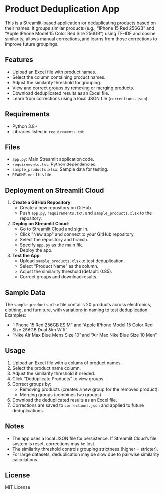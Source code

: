 # Product Deduplication App

This is a Streamlit-based application for deduplicating products based on their names. It groups similar products (e.g., “IPhone 15 Red 256GB” and “Apple IPhone Model 15 Color Red Size 256GB”) using TF-IDF and cosine similarity, allows manual corrections, and learns from those corrections to improve future groupings.

## Features
- Upload an Excel file with product names.
- Select the column containing product names.
- Adjust the similarity threshold for grouping.
- View and correct groups by removing or merging products.
- Download deduplicated results as an Excel file.
- Learn from corrections using a local JSON file (`corrections.json`).

## Requirements
- Python 3.8+
- Libraries listed in `requirements.txt`

## Files
- `app.py`: Main Streamlit application code.
- `requirements.txt`: Python dependencies.
- `sample_products.xlsx`: Sample data for testing.
- `README.md`: This file.

## Deployment on Streamlit Cloud
1. **Create a GitHub Repository**:
   - Create a new repository on GitHub.
   - Push `app.py`, `requirements.txt`, and `sample_products.xlsx` to the repository.
2. **Deploy on Streamlit Cloud**:
   - Go to [Streamlit Cloud](https://streamlit.io/cloud) and sign in.
   - Click "New app" and connect to your GitHub repository.
   - Select the repository and branch.
   - Specify `app.py` as the main file.
   - Deploy the app.
3. **Test the App**:
   - Upload `sample_products.xlsx` to test deduplication.
   - Select “Product Name” as the column.
   - Adjust the similarity threshold (default: 0.85).
   - Correct groups and download results.

## Sample Data
The `sample_products.xlsx` file contains 20 products across electronics, clothing, and furniture, with variations in naming to test deduplication. Examples:
- “IPhone 15 Red 256GB ESIM” and “Apple IPhone Model 15 Color Red Size 256GB Dual Sim Wifi”
- “Nike Air Max Blue Mens Size 10” and “Air Max Nike Blue Size 10 Men”

## Usage
1. Upload an Excel file with a column of product names.
2. Select the product name column.
3. Adjust the similarity threshold if needed.
4. Click “Deduplicate Products” to view groups.
5. Correct groups by:
   - Removing products (creates a new group for the removed product).
   - Merging groups (combines two groups).
6. Download the deduplicated results as an Excel file.
7. Corrections are saved to `corrections.json` and applied to future deduplications.

## Notes
- The app uses a local JSON file for persistence. If Streamlit Cloud’s file system is reset, corrections may be lost.
- The similarity threshold controls grouping strictness (higher = stricter).
- For large datasets, deduplication may be slow due to pairwise similarity calculations.

## License
MIT License